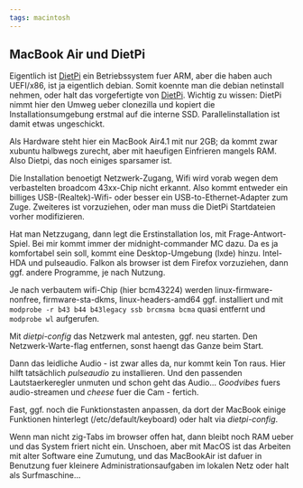```yaml
---
tags: macintosh
---
```

## MacBook Air und DietPi
Eigentlich ist [DietPi](https://dietpi.com/) ein Betriebssystem fuer ARM, aber die haben auch UEFI/x86, ist ja eigentlich debian.
Somit koennte man die debian netinstall nehmen, oder halt das vorgefertigte von [DietPi](https://dietpi.com/downloads/images/DietPi_NativePC-UEFI-x86_64-Bookworm_Installer.iso.xz). Wichtig zu wissen: DietPi nimmt hier den Umweg ueber clonezilla und kopiert die Installationsumgebung erstmal auf die interne SSD. Parallelinstallation ist damit etwas ungeschickt.

Als Hardware steht hier ein MacBook Air4.1 mit nur 2GB; da kommt zwar xubuntu halbwegs zurecht, aber mit haeufigen Einfrieren mangels RAM. Also Dietpi, das noch einiges sparsamer ist.

Die Installation benoetigt Netzwerk-Zugang, Wifi wird vorab wegen dem verbastelten broadcom 43xx-Chip nicht erkannt. Also kommt entweder ein billiges USB-(Realtek)-Wifi- oder besser ein USB-to-Ethernet-Adapter zum Zuge. Zweiteres ist vorzuziehen, oder man muss die DietPi Startdateien vorher modifizieren.

Hat man Netzzugang, dann legt die Erstinstallation los, mit Frage-Antwort-Spiel. Bei mir kommt immer der midnight-commander MC dazu. Da es ja komfortabel sein soll, kommt eine Desktop-Umgebung (lxde) hinzu. Intel-HDA und pulseaudio. Falkon als browser ist dem Firefox vorzuziehen, dann ggf. andere Programme, je nach Nutzung.

Je nach verbautem wifi-Chip (hier bcm43224) werden linux-firmware-nonfree, firmware-sta-dkms, linux-headers-amd64 ggf. installiert und mit `modprobe -r b43 b44 b43legacy ssb brcmsma bcma` quasi entfernt und `modprobe wl` aufgerufen.

Mit *dietpi-config* das Netzwerk mal antesten, ggf. neu starten. Den Netzwerk-Warte-flag entfernen, sonst haengt das Ganze beim Start.

Dann das leidliche Audio - ist zwar alles da, nur kommt kein Ton raus. Hier hilft tatsächlich *pulseaudio* zu installieren. Und  den passenden Lautstaerkeregler unmuten und schon geht das Audio... *Goodvibes* fuers audio-streamen und *cheese* fuer die Cam - fertich.

Fast, ggf. noch die Funktionstasten anpassen, da dort der MacBook einige Funktionen hinterlegt (/etc/default/keyboard) oder halt via *dietpi-config*.

Wenn man nicht zig-Tabs im browser offen hat, dann bleibt noch RAM ueber und das System friert nicht ein. Unschoen, aber mit MacOS ist das Arbeiten mit alter Software eine Zumutung, und das MacBookAir ist dafuer in Benutzung fuer kleinere Administrationsaufgaben im lokalen Netz oder halt als Surfmaschine... 
